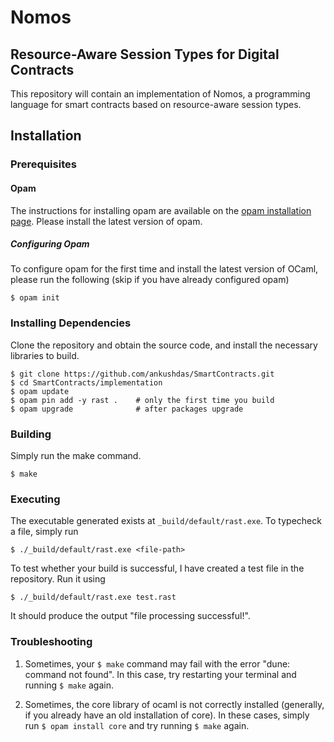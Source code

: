 # Nomos
## Resource-Aware Session Types for Digital Contracts
This repository will contain an implementation of Nomos, a programming language for smart contracts based on resource-aware session types.

## Installation

### Prerequisites

#### Opam
The instructions for installing opam are available on the [opam installation page](https://opam.ocaml.org/doc/Install.html). Please install the latest version of opam.

##### Configuring Opam
To configure opam for the first time and install the latest version of OCaml, please run the following (skip if you have already configured opam)
```
$ opam init
```

### Installing Dependencies
Clone the repository and obtain the source code, and install the necessary libraries to build.
```
$ git clone https://github.com/ankushdas/SmartContracts.git
$ cd SmartContracts/implementation
$ opam update
$ opam pin add -y rast .    # only the first time you build
$ opam upgrade              # after packages upgrade
```

### Building
Simply run the make command.
```
$ make
```

### Executing
The executable generated exists at `_build/default/rast.exe`. To typecheck a file, simply run
```
$ ./_build/default/rast.exe <file-path>
```

To test whether your build is successful, I have created a test file in the repository. Run it using
```
$ ./_build/default/rast.exe test.rast
```
It should produce the output "file processing successful!".

### Troubleshooting
1. Sometimes, your `$ make` command may fail with the error "dune: command not found". In this case, try restarting your terminal and running `$ make` again.

2. Sometimes, the core library of ocaml is not correctly installed (generally, if you already have an old installation of core). In these cases, simply run `$ opam install core` and try running `$ make` again.
